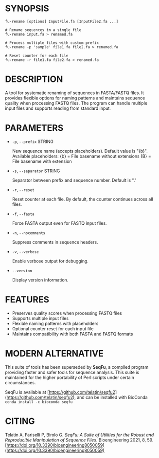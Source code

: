 # SYNOPSIS

    fu-rename [options] InputFile.fa [InputFile2.fa ...]

    # Rename sequences in a single file
    fu-rename input.fa > renamed.fa

    # Process multiple files with custom prefix
    fu-rename -p 'sample' file1.fa file2.fa > renamed.fa

    # Reset counter for each file
    fu-rename -r file1.fa file2.fa > renamed.fa

# DESCRIPTION

A tool for systematic renaming of sequences in FASTA/FASTQ files. It provides
flexible options for naming patterns and maintains sequence quality when
processing FASTQ files. The program can handle multiple input files and
supports reading from standard input.

# PARAMETERS

- `-p`, `--prefix` STRING

    New sequence name (accepts placeholders). Default value is "{b}". 
    Available placeholders:
        {b} = File basename without extensions
        {B} = File basename with extension

- `-s`, `--separator` STRING

    Separator between prefix and sequence number. Default is "."

- `-r`, `--reset`

    Reset counter at each file. By default, the counter continues across all files.

- `-f`, `--fasta`

    Force FASTA output even for FASTQ input files.

- `-n`, `--nocomments`

    Suppress comments in sequence headers.

- `-v`, `--verbose`

    Enable verbose output for debugging.

- `--version`

    Display version information.

# FEATURES

- Preserves quality scores when processing FASTQ files
- Supports multiple input files
- Flexible naming patterns with placeholders
- Optional counter reset for each input file
- Maintains compatibility with both FASTA and FASTQ formats

# MODERN ALTERNATIVE

This suite of tools has been superseded by **SeqFu**, a compiled
program providing faster and safer tools for sequence analysis.
This suite is maintained for the higher portability of Perl scripts
under certain circumstances.

SeqFu is available at [https://github.com/telatin/seqfu2](https://github.com/telatin/seqfu2), and
can be installed with BioConda `conda install -c bioconda seqfu`

# CITING

Telatin A, Fariselli P, Birolo G.
_SeqFu: A Suite of Utilities for the Robust and Reproducible Manipulation of Sequence Files_.
Bioengineering 2021, 8, 59. [https://doi.org/10.3390/bioengineering8050059](https://doi.org/10.3390/bioengineering8050059)
